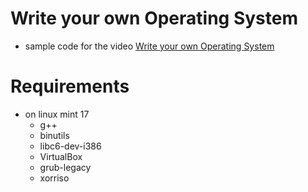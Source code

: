 # Write your own Operating System
 - sample code for the video [Write your own Operating System](https://www.youtube.com/watch?v=1rnA6wpF0o4)

# Requirements
- on linux mint 17
    - g++
    - binutils
    - libc6-dev-i386
    - VirtualBox
    - grub-legacy
    - xorriso
